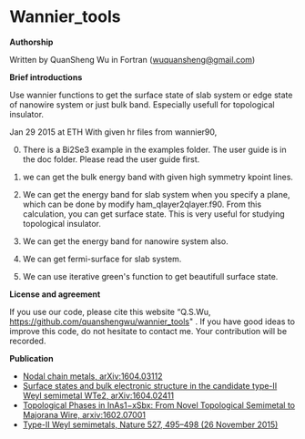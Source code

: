 # Wannier_tools
**Authorship**

Written by QuanSheng Wu in Fortran (wuquansheng@gmail.com)

**Brief introductions**

Use wannier functions to get the surface state of slab system 
or edge state of nanowire system or just bulk band. Especially
usefull for topological insulator.

Jan 29 2015 at ETH
With given hr files from wannier90, 

0. There is a Bi2Se3 example in the examples folder. The user guide is in the doc folder. Please read the user guide first. 

1. we can get the bulk energy band with given 
high symmetry kpoint lines. 

2. We can get the energy band for slab system when 
you specify a plane, which can be done by modify ham_qlayer2qlayer.f90. From 
this calculation, you can get surface state. This is very useful for studying
topological insulator. 

3. We can get the energy band for nanowire system also.

4. We can get fermi-surface for slab system. 

5. We can use iterative green's 
function to get beautifull surface state.


**License and agreement**

If you use our code, please cite this website “Q.S.Wu, https://github.com/quanshengwu/wannier_tools" . If you have good ideas to improve this code, do not hesitate to contact me. Your contribution will be recorded.

**Publication**

* [Nodal chain metals, arXiv:1604.03112 ](https://arxiv.org/abs/1604.03112)
* [Surface states and bulk electronic structure in the candidate type-II Weyl semimetal WTe2, arXiv:1604.02411](https://arxiv.org/abs/1604.02411)
* [Topological Phases in InAs1−xSbx: From Novel Topological Semimetal to Majorana Wire, arxiv:1602.07001](https://arxiv.org/abs/1602.07001)
* [Type-II Weyl semimetals, Nature 527, 495–498 (26 November 2015)](http://www.nature.com/nature/journal/v527/n7579/full/nature15768.html) 



